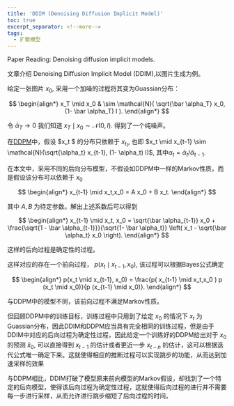 ```yaml
---
title: 'DDIM (Denoising Diffusion Implicit Model)'
toc: true
excerpt_separator: <!--more-->
tags: 		
  - 扩散模型
---
```




Paper Reading: Denoising diffusion implicit models.



<!--more-->



文章介绍 Denoising Diffusion Implicit Model (DDIM),以图片生成为例。

给定一张图片 $x_0$, 采用一个加噪的过程将其变为Guassian分布：



$$
\begin{align*}
x_T \mid x_0 
& \sim \mathcal{N}( \sqrt{\bar \alpha_T} x_0, (1- \bar \alpha_T) I ).
\end{align*}
$$



令 $\bar \alpha_T \rightarrow 0$ 我们知道 $x_T \mid x_0 \sim \mathcal{N}(0,I)$. 得到了一个纯噪声。



在[DDPM](https://truenobility303.github.io/DDPM/ )中，假设 $x_t $ 的分布只依赖于 $x_{t_1}$, 也即 $x_t \mid x_{t-1} \sim \mathcal{N}(\sqrt{\alpha_t} x_{t-1}, (1- \alpha_t) I)$, 其中$\alpha_t = \bar \alpha_t  /\bar \alpha_{t-1}$.

在本文中，采用不同的后向分布模型，不假设如DDPM中一样的Markov性质，而是假设该分布可以依赖于 $x_0$


$$
\begin{align*}
x_{t-1} \mid x_t,x_0 = A x_0 + B x_t.
\end{align*}
$$


其中 $A,B$ 为待定参数。解出上述系数后可以得到


$$
\begin{align*}
x_{t-1} \mid x_t, x_0  = \sqrt{\bar \alpha_{t-1}}  x_0 + \frac{\sqrt{1 - \bar \alpha_{t-1}}}{\sqrt{1- \bar \alpha_t}} \left( x_t - \sqrt{\bar \alpha_t} x_0 \right).
\end{align*}
$$


这样的后向过程是确定性的过程。

这样对应的存在一个前向过程， $p(x_t \mid x_{t-1},x_0)$, 该过程可以根据Bayes公式确定


$$
\begin{align*}
p(x_t \mid x_{t-1}, x_0) = \frac{p( x_{t-1} \mid x_t,x_0 ) p (x_t \mid x_0)}{p (x_{t-1} \mid x_0)}.
\end{align*}
$$


与DDPM中的模型不同，该前向过程不满足Markov性质。

但回顾DDPM中的训练目标，训练过程中只用到了给定 $x_0$ 的情况下 $x_t$ 为Guassian分布，因此DDIM和DDPM应当具有完全相同的训练过程，但是由于DDIM中对应的后向过程为确定性过程，因此给定一个训练好的DDPM给出对于 $x_0$ 的预测 $\hat x_0$, 可以直接得到 $x_{t-1}$ 的估计或者更近一步 $x_{t-n}$ 的估计，这可以根据迭代公式唯一确定下来。这就使得相应的推断过程可以实现跳步的功能，从而达到加速采样的效果

  

与DDPM相比，DDIM打破了模型原来前向模型的Markov假设，却找到了一个特定的后向模型，使得该后向过程为确定性过程，这就使得后向过程的进行并不需要每一步进行采样，从而允许进行跳步缩短了后向过程的时间。


